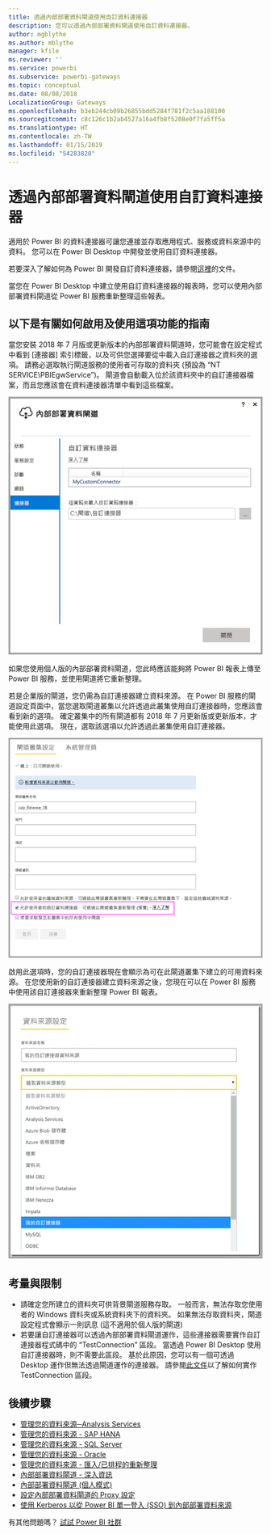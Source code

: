 ```yaml
---
title: 透過內部部署資料閘道使用自訂資料連接器
description: 您可以透過內部部署資料閘道使用自訂資料連接器。
author: mgblythe
ms.author: mblythe
manager: kfile
ms.reviewer: ''
ms.service: powerbi
ms.subservice: powerbi-gateways
ms.topic: conceptual
ms.date: 08/08/2018
LocalizationGroup: Gateways
ms.openlocfilehash: b3eb244cb09b26855bdd5284f781f2c5aa188100
ms.sourcegitcommit: c8c126c1b2ab4527a16a4fb8f5208e0f7fa5ff5a
ms.translationtype: HT
ms.contentlocale: zh-TW
ms.lasthandoff: 01/15/2019
ms.locfileid: "54283820"
---
```

# <a name="use-custom-data-connectors-with-the-on-premises-data-gateway"></a>透過內部部署資料閘道使用自訂資料連接器

適用於 Power BI 的資料連接器可讓您連接並存取應用程式、服務或資料來源中的資料。 您可以在 Power BI Desktop 中開發並使用自訂資料連接器。

若要深入了解如何為 Power BI 開發自訂資料連接器，請參閱[這裡](http://aka.ms/dataconnectors)的文件。

當您在 Power BI Desktop 中建立使用自訂資料連接器的報表時，您可以使用內部部署資料閘道從 Power BI 服務重新整理這些報表。

## <a name="here-is-a-guide-on-how-to-enable-and-use-this-capability"></a>以下是有關如何啟用及使用這項功能的指南

當您安裝 2018 年 7 月版或更新版本的內部部署資料閘道時，您可能會在設定程式中看到 [連接器] 索引標籤，以及可供您選擇要從中載入自訂連接器之資料夾的選項。 請務必選取執行閘道服務的使用者可存取的資料夾 (預設為 “NT SERVICE\PBIEgwService”)。 閘道會自動載入位於該資料夾中的自訂連接器檔案，而且您應該會在資料連接器清單中看到這些檔案。

![自訂連接器 1](media/service-gateway-custom-connectors/gateway-onprem-customconnector1.png)

如果您使用個人版的內部部署資料閘道，您此時應該能夠將 Power BI 報表上傳至 Power BI 服務，並使用閘道將它重新整理。

若是企業版的閘道，您仍需為自訂連接器建立資料來源。 在 Power BI 服務的閘道設定頁面中，當您選取閘道叢集以允許透過此叢集使用自訂連接器時，您應該會看到新的選項。 確定叢集中的所有閘道都有 2018 年 7 月更新版或更新版本，才能使用此選項。 現在，選取該選項以允許透過此叢集使用自訂連接器。

![自訂連接器 2](media/service-gateway-custom-connectors/gateway-onprem-customconnector2.png)

啟用此選項時，您的自訂連接器現在會顯示為可在此閘道叢集下建立的可用資料來源。 在您使用新的自訂連接器建立資料來源之後，您現在可以在 Power BI 服務中使用該自訂連接器來重新整理 Power BI 報表。

![自訂連接器 3](media/service-gateway-custom-connectors/gateway-onprem-customconnector3.png)

## <a name="considerations-and-limitations"></a>考量與限制

* 請確定您所建立的資料夾可供背景閘道服務存取。 一般而言，無法存取您使用者的 Windows 資料夾或系統資料夾下的資料夾。 如果無法存取資料夾，閘道設定程式會顯示一則訊息 (這不適用於個人版的閘道)
* 若要讓自訂連接器可以透過內部部署資料閘道運作，這些連接器需要實作自訂連接器程式碼中的 “TestConnection” 區段。 當透過 Power BI Desktop 使用自訂連接器時，則不需要此區段。 基於此原因，您可以有一個可透過 Desktop 運作但無法透過閘道運作的連接器。 請參閱[此文件](https://github.com/Microsoft/DataConnectors/blob/master/docs/m-extensions.md#implementing-testconnection-for-gateway-support)以了解如何實作 TestConnection 區段。

## <a name="next-steps"></a>後續步驟

* [管理您的資料來源─Analysis Services](service-gateway-enterprise-manage-ssas.md)  
* [管理您的資料來源 - SAP HANA](service-gateway-enterprise-manage-sap.md)  
* [管理您的資料來源 - SQL Server](service-gateway-enterprise-manage-sql.md)  
* [管理您的資料來源 - Oracle](service-gateway-onprem-manage-oracle.md)  
* [管理您的資料來源 - 匯入/已排程的重新整理](service-gateway-enterprise-manage-scheduled-refresh.md)  
* [內部部署資料閘道 - 深入資訊](service-gateway-onprem-indepth.md)  
* [內部部署資料閘道 (個人模式)](service-gateway-personal-mode.md)
* [設定內部部署資料閘道的 Proxy 設定](service-gateway-proxy.md)  
* [使用 Kerberos 以從 Power BI 單一登入 (SSO) 到內部部署資料來源](service-gateway-sso-kerberos.md)  

有其他問題嗎？ [試試 Power BI 社群](http://community.powerbi.com/)
